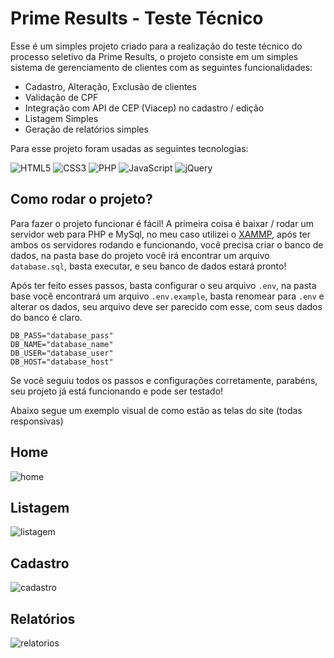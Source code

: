 
# Prime Results - Teste Técnico 

Esse é um simples projeto criado para a realização do teste técnico do processo seletivo da Prime Results, o projeto consiste em um simples sistema de gerenciamento de clientes com as seguintes funcionalidades: 
* Cadastro, Alteração, Exclusão de clientes
* Validação de CPF
* Integração com API de CEP (Viacep) no cadastro / edição
* Listagem Simples
* Geração de relatórios simples

Para esse projeto foram usadas as seguintes tecnologias: 

![HTML5](https://img.shields.io/badge/html5-%23E34F26.svg?style=for-the-badge&logo=html5&logoColor=white)
![CSS3](https://img.shields.io/badge/css3-%231572B6.svg?style=for-the-badge&logo=css3&logoColor=white)
![PHP](https://img.shields.io/badge/php-%23777BB4.svg?style=for-the-badge&logo=php&logoColor=white)
![JavaScript](https://img.shields.io/badge/javascript-%23323330.svg?style=for-the-badge&logo=javascript&logoColor=%23F7DF1E)
![jQuery](https://img.shields.io/badge/jquery-%230769AD.svg?style=for-the-badge&logo=jquery&logoColor=white)

## Como rodar o projeto?

Para fazer o projeto funcionar é fácil! A primeira coisa é baixar / rodar um servidor web para PHP e MySql, no meu caso utilizei o [XAMMP](https://www.apachefriends.org/pt_br/index.html), após ter ambos os servidores rodando e funcionando, você precisa criar o banco de dados, na pasta base do projeto você irá encontrar um arquivo `database.sql`, basta executar, e seu banco de dados estará pronto!

Após ter feito esses passos, basta configurar o seu arquivo `.env`, na pasta base você encontrará um arquivo `.env.example`, basta renomear para `.env` e alterar os dados, seu arquivo deve ser parecido com esse, com seus dados do banco é claro.
```env
DB_PASS="database_pass"
DB_NAME="database_name"
DB_USER="database_user"
DB_HOST="database_host"

```

Se você seguiu todos os passos e configurações corretamente, parabéns, seu projeto já está funcionando e pode ser testado!

Abaixo segue um exemplo visual de como estão as telas do site (todas responsivas)

## Home
![home]('./Images/home.png')

## Listagem
![listagem]('./Images/listagem.png')

## Cadastro
![cadastro]('./Images/cadastro.png')

## Relatórios
![relatorios]('./Images/cadastro.png')